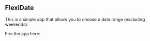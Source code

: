 ## FlexiDate 

This is a simple app that allows you to choose a date range (excluding weekends). 

Fire the app here: 